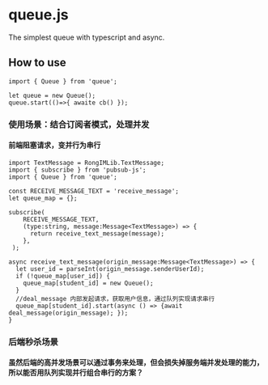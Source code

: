 # queue.js
The simplest queue with typescript and async.

## How to use
```
import { Queue } from 'queue';

let queue = new Queue();
queue.start(()=>{ awaite cb() });
```
### 使用场景：结合订阅者模式，处理并发
#### 前端阻塞请求，变并行为串行
```
import TextMessage = RongIMLib.TextMessage;
import { subscribe } from 'pubsub-js';
import { Queue } from 'queue';

const RECEIVE_MESSAGE_TEXT = 'receive_message';
let queue_map = {};

subscribe(
    RECEIVE_MESSAGE_TEXT,
    (type:string, message:Message<TextMessage>) => {
      return receive_text_message(message);
    },
 );

async receive_text_message(origin_message:Message<TextMessage>) => {
  let user_id = parseInt(origin_message.senderUserId);
  if (!queue_map[user_id]) {
    queue_map[student_id] = new Queue();
  }
  //deal_message 内部发起请求，获取用户信息，通过队列实现请求串行
  queue_map[student_id].start(async () => {await deal_message(origin_message); });
}
```

### 后端秒杀场景
#### 虽然后端的高并发场景可以通过事务来处理，但会损失掉服务端并发处理的能力，所以能否用队列实现并行组合串行的方案？
